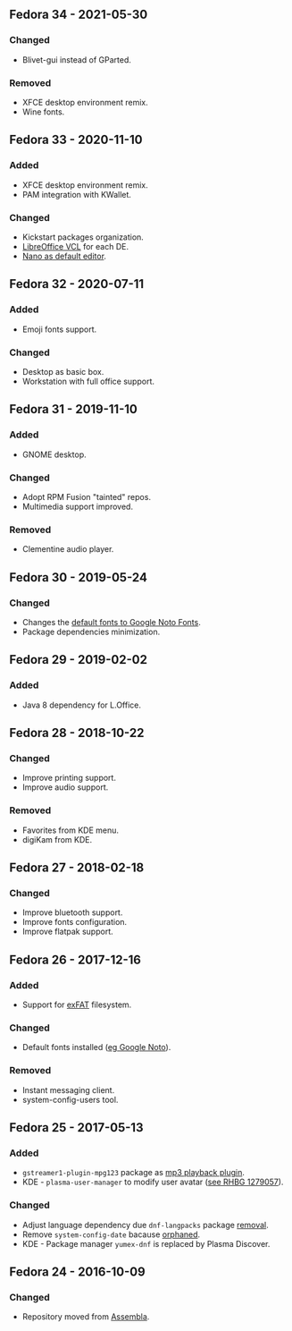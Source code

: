 ## Fedora 34 - 2021-05-30

### Changed
- Blivet-gui instead of GParted.
### Removed
- XFCE desktop environment remix.
- Wine fonts.

## Fedora 33 - 2020-11-10

### Added
- XFCE desktop environment remix.
- PAM integration with KWallet.
### Changed
- Kickstart packages organization.
- [LibreOffice VCL][3301] for each DE.
- [Nano as default editor][3302].

## Fedora 32 - 2020-07-11

### Added
- Emoji fonts support.
### Changed
- Desktop as basic box.
- Workstation with full office support.

## Fedora 31 - 2019-11-10

### Added
- GNOME desktop.
### Changed
- Adopt RPM Fusion "tainted" repos.
- Multimedia support improved.
### Removed
- Clementine audio player.

## Fedora 30 - 2019-05-24

### Changed
- Changes the [default fonts to Google Noto Fonts][3001].
- Package dependencies minimization.

## Fedora 29 - 2019-02-02

### Added
- Java 8 dependency for L.Office.

## Fedora 28 - 2018-10-22

### Changed
- Improve printing support.
- Improve audio support.
### Removed
- Favorites from KDE menu.
- digiKam from KDE.

## Fedora 27 - 2018-02-18

### Changed
- Improve bluetooth support.
- Improve fonts configuration.
- Improve flatpak support.

## Fedora 26 - 2017-12-16

### Added
- Support for [exFAT][2601] filesystem.
### Changed
- Default fonts installed ([eg Google Noto][2602]).
### Removed
- Instant messaging client.
- system-config-users tool.

## Fedora 25 - 2017-05-13

### Added
- `gstreamer1-plugin-mpg123` package as [mp3 playback plugin][2501].
- KDE - `plasma-user-manager` to modify user avatar ([see RHBG 1279057][2502]).
### Changed
- Adjust language dependency due `dnf-langpacks` package [removal][2503].
- Remove `system-config-date` bacause [orphaned][2504].
- KDE - Package manager `yumex-dnf` is replaced by Plasma Discover.

## Fedora 24 - 2016-10-09

### Changed
- Repository moved from [Assembla][2401].

[3301]: https://docs.libreoffice.org/vcl.html
[3302]: https://fedoraproject.org/wiki/Changes/UseNanoByDefault
[3001]: https://fedoraproject.org/wiki/Changes/DefaultFontsToNoto
[2601]: https://en.wikipedia.org/wiki/ExFAT
[2602]: https://www.google.com/get/noto/
[2501]: https://bugzilla.redhat.com/show_bug.cgi?id=1394148
[2502]: https://bugzilla.redhat.com/show_bug.cgi?id=1279057
[2503]: https://fedoraproject.org/wiki/QA:Testcase_dnf_langpacks_plugin
[2504]: https://lists.fedoraproject.org/archives/list/devel@lists.fedoraproject.org/message/BIV6Z2LN2LCO4I6LE636PPWOINUETV3S/
[2401]: https://app.assembla.com/spaces/fedora-remix/subversion/source
